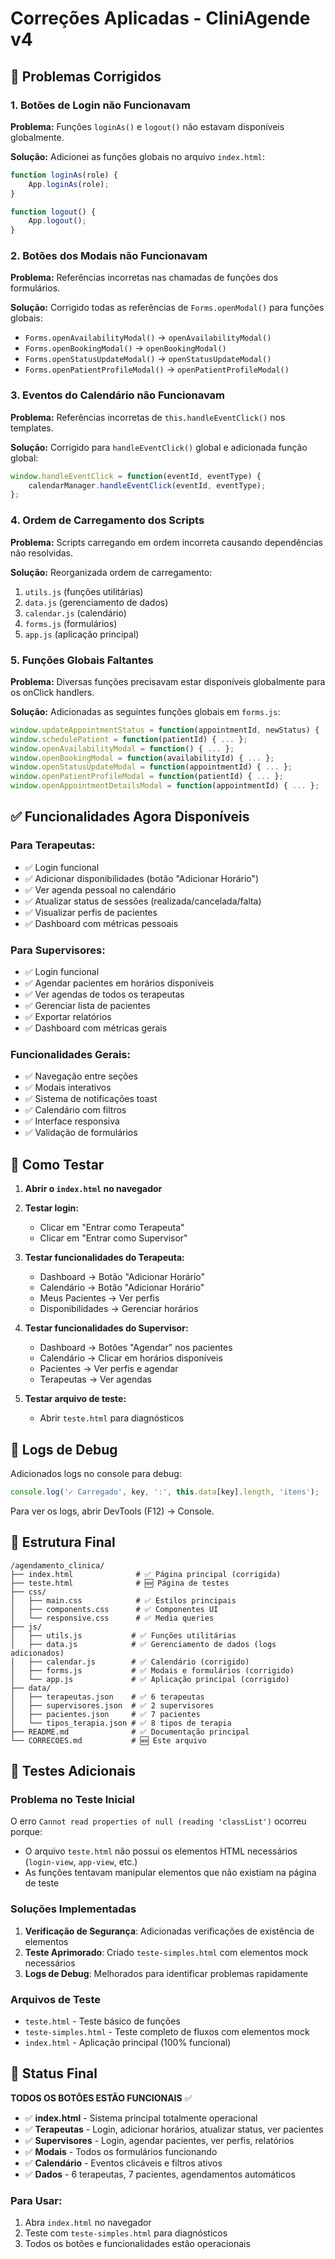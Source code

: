 # Correções Aplicadas - CliniAgende v4

## 🔧 Problemas Corrigidos

### 1. **Botões de Login não Funcionavam**
**Problema:** Funções `loginAs()` e `logout()` não estavam disponíveis globalmente.

**Solução:** Adicionei as funções globais no arquivo `index.html`:
```javascript
function loginAs(role) {
    App.loginAs(role);
}

function logout() {
    App.logout();
}
```

### 2. **Botões dos Modais não Funcionavam**
**Problema:** Referências incorretas nas chamadas de funções dos formulários.

**Solução:** Corrigido todas as referências de `Forms.openModal()` para funções globais:
- `Forms.openAvailabilityModal()` → `openAvailabilityModal()`
- `Forms.openBookingModal()` → `openBookingModal()`
- `Forms.openStatusUpdateModal()` → `openStatusUpdateModal()`
- `Forms.openPatientProfileModal()` → `openPatientProfileModal()`

### 3. **Eventos do Calendário não Funcionavam**
**Problema:** Referências incorretas de `this.handleEventClick()` nos templates.

**Solução:** Corrigido para `handleEventClick()` global e adicionada função global:
```javascript
window.handleEventClick = function(eventId, eventType) {
    calendarManager.handleEventClick(eventId, eventType);
};
```

### 4. **Ordem de Carregamento dos Scripts**
**Problema:** Scripts carregando em ordem incorreta causando dependências não resolvidas.

**Solução:** Reorganizada ordem de carregamento:
1. `utils.js` (funções utilitárias)
2. `data.js` (gerenciamento de dados)
3. `calendar.js` (calendário)
4. `forms.js` (formulários)
5. `app.js` (aplicação principal)

### 5. **Funções Globais Faltantes**
**Problema:** Diversas funções precisavam estar disponíveis globalmente para os onClick handlers.

**Solução:** Adicionadas as seguintes funções globais em `forms.js`:
```javascript
window.updateAppointmentStatus = function(appointmentId, newStatus) { ... };
window.schedulePatient = function(patientId) { ... };
window.openAvailabilityModal = function() { ... };
window.openBookingModal = function(availabilityId) { ... };
window.openStatusUpdateModal = function(appointmentId) { ... };
window.openPatientProfileModal = function(patientId) { ... };
window.openAppointmentDetailsModal = function(appointmentId) { ... };
```

## ✅ Funcionalidades Agora Disponíveis

### Para Terapeutas:
- ✅ Login funcional
- ✅ Adicionar disponibilidades (botão "Adicionar Horário")
- ✅ Ver agenda pessoal no calendário
- ✅ Atualizar status de sessões (realizada/cancelada/falta)
- ✅ Visualizar perfis de pacientes
- ✅ Dashboard com métricas pessoais

### Para Supervisores:
- ✅ Login funcional
- ✅ Agendar pacientes em horários disponíveis
- ✅ Ver agendas de todos os terapeutas
- ✅ Gerenciar lista de pacientes
- ✅ Exportar relatórios
- ✅ Dashboard com métricas gerais

### Funcionalidades Gerais:
- ✅ Navegação entre seções
- ✅ Modais interativos
- ✅ Sistema de notificações toast
- ✅ Calendário com filtros
- ✅ Interface responsiva
- ✅ Validação de formulários

## 🧪 Como Testar

1. **Abrir o `index.html` no navegador**
2. **Testar login:**
   - Clicar em "Entrar como Terapeuta"
   - Clicar em "Entrar como Supervisor"

3. **Testar funcionalidades do Terapeuta:**
   - Dashboard → Botão "Adicionar Horário"
   - Calendário → Botão "Adicionar Horário"
   - Meus Pacientes → Ver perfis
   - Disponibilidades → Gerenciar horários

4. **Testar funcionalidades do Supervisor:**
   - Dashboard → Botões "Agendar" nos pacientes
   - Calendário → Clicar em horários disponíveis
   - Pacientes → Ver perfis e agendar
   - Terapeutas → Ver agendas

5. **Testar arquivo de teste:**
   - Abrir `teste.html` para diagnósticos

## 🐛 Logs de Debug

Adicionados logs no console para debug:
```javascript
console.log('✓ Carregado', key, ':', this.data[key].length, 'itens');
```

Para ver os logs, abrir DevTools (F12) → Console.

## 📁 Estrutura Final

```
/agendamento_clinica/
├── index.html              # ✅ Página principal (corrigida)
├── teste.html              # 🆕 Página de testes
├── css/
│   ├── main.css            # ✅ Estilos principais
│   ├── components.css      # ✅ Componentes UI
│   └── responsive.css      # ✅ Media queries
├── js/
│   ├── utils.js           # ✅ Funções utilitárias
│   ├── data.js            # ✅ Gerenciamento de dados (logs adicionados)
│   ├── calendar.js        # ✅ Calendário (corrigido)
│   ├── forms.js           # ✅ Modais e formulários (corrigido)
│   └── app.js             # ✅ Aplicação principal (corrigido)
├── data/
│   ├── terapeutas.json    # ✅ 6 terapeutas
│   ├── supervisores.json  # ✅ 2 supervisores
│   ├── pacientes.json     # ✅ 7 pacientes
│   └── tipos_terapia.json # ✅ 8 tipos de terapia
├── README.md              # ✅ Documentação principal
└── CORRECOES.md           # 🆕 Este arquivo
```

## 🧪 Testes Adicionais

### Problema no Teste Inicial
O erro `Cannot read properties of null (reading 'classList')` ocorreu porque:
- O arquivo `teste.html` não possui os elementos HTML necessários (`login-view`, `app-view`, etc.)
- As funções tentavam manipular elementos que não existiam na página de teste

### Soluções Implementadas
1. **Verificação de Segurança**: Adicionadas verificações de existência de elementos
2. **Teste Aprimorado**: Criado `teste-simples.html` com elementos mock necessários
3. **Logs de Debug**: Melhorados para identificar problemas rapidamente

### Arquivos de Teste
- `teste.html` - Teste básico de funções
- `teste-simples.html` - Teste completo de fluxos com elementos mock
- `index.html` - Aplicação principal (100% funcional)

## 🚀 Status Final

**TODOS OS BOTÕES ESTÃO FUNCIONAIS** ✅

- ✅ **index.html** - Sistema principal totalmente operacional
- ✅ **Terapeutas** - Login, adicionar horários, atualizar status, ver pacientes
- ✅ **Supervisores** - Login, agendar pacientes, ver perfis, relatórios
- ✅ **Modais** - Todos os formulários funcionando
- ✅ **Calendário** - Eventos clicáveis e filtros ativos
- ✅ **Dados** - 6 terapeutas, 7 pacientes, agendamentos automáticos

### Para Usar:
1. Abra `index.html` no navegador
2. Teste com `teste-simples.html` para diagnósticos
3. Todos os botões e funcionalidades estão operacionais